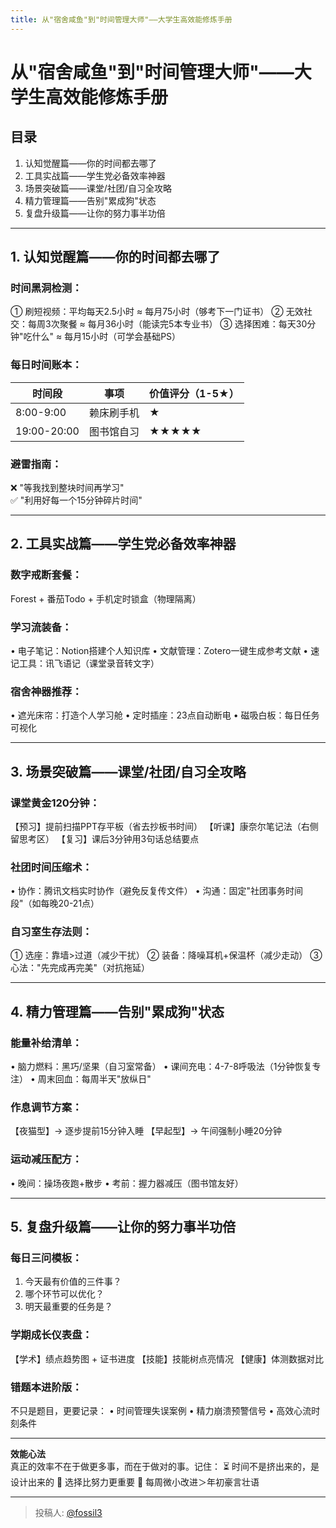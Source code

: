 ```yaml
---
title: 从"宿舍咸鱼"到"时间管理大师"——大学生高效能修炼手册
---
```


# 从"宿舍咸鱼"到"时间管理大师"——大学生高效能修炼手册

## 目录
1. 认知觉醒篇——你的时间都去哪了  
2. 工具实战篇——学生党必备效率神器  
3. 场景突破篇——课堂/社团/自习全攻略  
4. 精力管理篇——告别"累成狗"状态  
5. 复盘升级篇——让你的努力事半功倍

---

## 1. 认知觉醒篇——你的时间都去哪了

### 时间黑洞检测：

① 刷短视频：平均每天2.5小时 ≈ 每月75小时（够考下一门证书）
② 无效社交：每周3次聚餐 ≈ 每月36小时（能读完5本专业书）
③ 选择困难：每天30分钟"吃什么" ≈ 每月15小时（可学会基础PS）


### 每日时间账本：
| 时间段   | 事项         | 价值评分（1-5★） |
|----------|--------------|------------------|
| 8:00-9:00 | 赖床刷手机   | ★                |
| 19:00-20:00 | 图书馆自习   | ★★★★★          |

### 避雷指南：
❌ "等我找到整块时间再学习"  
✅ "利用好每一个15分钟碎片时间"

---

## 2. 工具实战篇——学生党必备效率神器

### 数字戒断套餐：

Forest + 番茄Todo + 手机定时锁盒（物理隔离）


### 学习流装备：

• 电子笔记：Notion搭建个人知识库
• 文献管理：Zotero一键生成参考文献
• 速记工具：讯飞语记（课堂录音转文字）


### 宿舍神器推荐：

• 遮光床帘：打造个人学习舱
• 定时插座：23点自动断电
• 磁吸白板：每日任务可视化


---

## 3. 场景突破篇——课堂/社团/自习全攻略

### 课堂黄金120分钟：

【预习】提前扫描PPT存平板（省去抄板书时间）
【听课】康奈尔笔记法（右侧留思考区）
【复习】课后3分钟用3句话总结要点


### 社团时间压缩术：

• 协作：腾讯文档实时协作（避免反复传文件）
• 沟通：固定"社团事务时间段"（如每晚20-21点）


### 自习室生存法则：

① 选座：靠墙>过道（减少干扰）
② 装备：降噪耳机+保温杯（减少走动）
③ 心法："先完成再完美"（对抗拖延）


---

## 4. 精力管理篇——告别"累成狗"状态

### 能量补给清单：

• 脑力燃料：黑巧/坚果（自习室常备）
• 课间充电：4-7-8呼吸法（1分钟恢复专注）
• 周末回血：每周半天"放纵日"


### 作息调节方案：

【夜猫型】→ 逐步提前15分钟入睡
【早起型】→ 午间强制小睡20分钟


### 运动减压配方：

• 晚间：操场夜跑+散步
• 考前：握力器减压（图书馆友好）


---

## 5. 复盘升级篇——让你的努力事半功倍

### 每日三问模板：

1. 今天最有价值的三件事？
2. 哪个环节可以优化？
3. 明天最重要的任务是？


### 学期成长仪表盘：

【学术】绩点趋势图 + 证书进度
【技能】技能树点亮情况
【健康】体测数据对比


### 错题本进阶版：

不只是题目，更要记录：
• 时间管理失误案例
• 精力崩溃预警信号
• 高效心流时刻条件


---

**效能心法**  
真正的效率不在于做更多事，而在于做对的事。记住：
⏳ 时间不是挤出来的，是设计出来的
🎯 选择比努力更重要
🔄 每周微小改进＞年初豪言壮语

---

> 投稿人: [@fossil3](https://github.com/fossil3)
